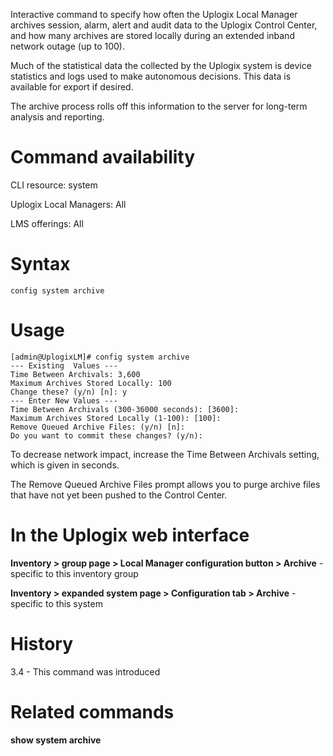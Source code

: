 <!-- 5.4 -->

Interactive command to specify how often the Uplogix Local Manager archives session, alarm, alert and audit data to the Uplogix Control Center, and how many archives are stored locally during an extended inband network outage (up to 100). 

Much of the statistical data the collected by the Uplogix system is device statistics and logs used to make autonomous decisions.  This data is available for export if desired.

The archive process rolls off this information to the server for long-term analysis and reporting. 

# Command availability 

CLI resource: system

Uplogix Local Managers: All

LMS offerings: All

# Syntax 

```
config system archive
```

# Usage 

```
[admin@UplogixLM]# config system archive
--- Existing  Values ---
Time Between Archivals: 3,600
Maximum Archives Stored Locally: 100
Change these? (y/n) [n]: y
--- Enter New Values ---
Time Between Archivals (300-36000 seconds): [3600]:
Maximum Archives Stored Locally (1-100): [100]:
Remove Queued Archive Files: (y/n) [n]:
Do you want to commit these changes? (y/n):
```

To decrease network impact, increase the Time Between Archivals setting, which is given in seconds.

The Remove Queued Archive Files prompt allows you to purge archive files that have not yet been pushed to the Control Center.

# In the Uplogix web interface

**Inventory > group page > Local Manager configuration button > Archive** - specific to this inventory group

**Inventory > expanded system page > Configuration tab > Archive** - specific to this system

# History 

3.4 - This command was introduced

# Related commands 

**show system archive**
